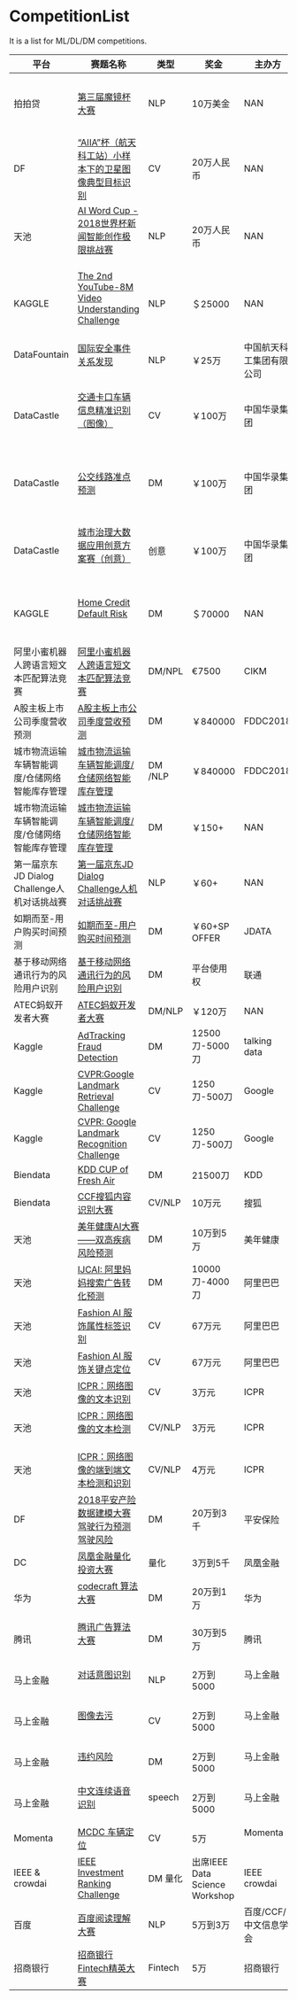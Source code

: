 # CompetitionList
It is a list for ML/DL/DM competitions. 

| 平台 | 赛题名称 | 类型 | 奖金 | 主办方 | 赛程 |
| -------- | ---------------------------------------- | ------ | ------------ | ------------ | ------------ |
| 拍拍贷   | [第三届魔镜杯大赛](https://ai.ppdai.com/mirror/goToMirrorDetail?mirrorId=1)               | NLP    | 10万美金| NAN  |  2018/06/10 00:00:00 - 2018/07/09 23:59:59, 30天    |
| DF   | [“AIIA”杯（航天科工站）小样本下的卫星图像典型目标识别](http://www.datafountain.cn/#/competitions/288/intro)               | CV    | 20万人民币| NAN  |  6月7日-7月中旬    |
| 天池   | [AI Word Cup - 2018世界杯新闻智能创作极限挑战赛](https://tianchi.aliyun.com/competition/introduction.htm?raceId=231664)               | NLP    | 20万人民币| NAN  |  2018年6月14日至2018年7月2日    |
| KAGGLE   | [The 2nd YouTube-8M Video Understanding Challenge](https://www.kaggle.com/c/youtube8m-2018)               | NLP    | ＄25000| NAN  |  May 21, 2018- August 6, 2018 11:59 PM UTC    |
| DataFountain   | [国际安全事件关系发现](http://www.datafountain.cn/#/competitions/285/intro)               | NLP    | ￥25万| 中国航天科工集团有限公司  |  2018年 5月18日-7月5日     |
| DataCastle   | [交通卡口车辆信息精准识别（图像）](http://www.dcjingsai.com/static_page/cmpList.html)               | CV    | ￥100万| 中国华录集团  | 2018年5月16日 11:00--7月30日 15:00     |
| DataCastle   | [公交线路准点预测](http://www.dcjingsai.com/static_page/cmpList.html)               | DM    | ￥100万| 中国华录集团  | 2018年5月17日 11:00--8月15日  14:00     |
| DataCastle   | [城市治理大数据应用创意方案赛（创意）](http://www.dcjingsai.com/static_page/cmpList.html)               | 创意    | ￥100万| 中国华录集团  | 2018年5月15日 11:00--7月30日 15:00     |
| KAGGLE   | [Home Credit Default Risk](https://www.kaggle.com/c/home-credit-default-risk)               | DM    | ＄70000| NAN  | May 17, 2018- 29, 2018 - 11:59 PM UTC      |
| 阿里小蜜机器人跨语言短文本匹配算法竞赛   | [阿里小蜜机器人跨语言短文本匹配算法竞赛](https://tianchi.aliyun.com/competition/introduction.htm?raceId=231661)               | DM/NPL    | €7500| CIKM  | 2018年6月1日 10:00：评测启动      |
| A股主板上市公司季度营收预测   | [A股主板上市公司季度营收预测](https://tianchi.aliyun.com/competition/introduction.htm?raceId=231660)               | DM    | ￥840000| FDDC2018 | 初赛启动 5月18日      |
| 城市物流运输车辆智能调度/仓储网络智能库存管理   | [城市物流运输车辆智能调度/仓储网络智能库存管理](https://tianchi.aliyun.com/competition/introduction.htm?raceId=231659)               | DM /NLP   | ￥840000| FDDC2018 | 初赛启动 5月18日      |
| 城市物流运输车辆智能调度/仓储网络智能库存管理   | [城市物流运输车辆智能调度/仓储网络智能库存管理](https://jdata.jd.com/activity/goc/page/html/index.html)               | DM    | ￥150+| NAN | 初赛启动 2018年5月28日      |
| 第一届京东JD Dialog Challenge人机对话挑战赛   | [第一届京东JD Dialog Challenge人机对话挑战赛](http://jddc.jd.com/)               | NLP    | ￥60+| NAN | 初赛启动 2018年5月30日      |
| 如期而至-用户购买时间预测   | [如期而至-用户购买时间预测](https://jdata.jd.com/html/detail.html?id=2)               | DM    | ￥60+SP OFFER | JDATA | 初赛 2018年6月22日      |
| 基于移动网络通讯行为的风险用户识别   | [基于移动网络通讯行为的风险用户识别](https://jdata.jd.com/html/detail.html?id=3)               | DM    | 平台使用权 | 联通 | 初赛 2018年5月31日       |
| ATEC蚂蚁开发者大赛   | [ATEC蚂蚁开发者大赛](https://dc.cloud.alipay.com/index#/home)               | DM/NLP    | ￥120万 | NAN | 第一赛季 2018.07.14       |
| Kaggle   | [AdTracking Fraud Detection](https://www.kaggle.com/c/talkingdata-adtracking-fraud-detection)               | DM     | 12500刀-5000刀 | talking data | 05/07        |
| Kaggle   | [CVPR:Google Landmark Retrieval Challenge](https://www.kaggle.com/c/landmark-retrieval-challenge) | CV     | 1250刀-500刀   | Google       | 05/15        |
| Kaggle   | [CVPR: Google Landmark Recognition Challenge](https://www.kaggle.com/c/landmark-recognition-challenge) | CV     | 1250刀-500刀   | Google       | 05/15        |
| Biendata | [KDD CUP of Fresh Air](https://www.biendata.com/competition/kdd_2018/)                     | DM     | 21500刀       | KDD          | 05/31        |
| Biendata | [CCF搜狐内容识别大赛](https://www.biendata.com/competition/sohu2018/)                              | CV/NLP | 10万元         | 搜狐           | 05/21        |
| 天池       | [美年健康AI大赛——双高疾病风险预测](https://tianchi.aliyun.com/competition/introduction.htm?spm=5176.100066.0.0.4196d780C0Mdri&raceId=231654)                       | DM     | 10万到5万       | 美年健康         | 5/07         |
| 天池       | [IJCAI: 阿里妈妈搜索广告转化预测](https://tianchi.aliyun.com/competition/introduction.htm?spm=5176.100066.0.0.4196d780U7MpGV&raceId=231647)                      | DM     | 10000刀-4000刀 | 阿里巴巴         | 初赛4/23复赛5/15 |
| 天池       | [Fashion AI 服饰属性标签识别](https://tianchi.aliyun.com/competition/introduction.htm?spm=5176.100066.0.0.4196d780rmk5cQ&raceId=231649)                      | CV     | 67万元         | 阿里巴巴         | 初赛4/18复赛5/24 |
| 天池       |   [Fashion AI 服饰关键点定位](https://tianchi.aliyun.com/competition/introduction.htm?spm=5176.100066.0.0.4196d780Adnw8z&raceId=231648)                     | CV     | 67万元         | 阿里巴巴         | 初赛4/18复赛5/24 |
| 天池       | [ICPR：网络图像的文本识别](https://tianchi.aliyun.com/competition/introduction.htm?spm=5176.100066.0.0.4196d780ey53kD&raceId=231650)                           | CV     | 3万元          | ICPR         | 5/23         |
| 天池       | [ICPR：网络图像的文本检测](https://tianchi.aliyun.com/competition/introduction.htm?spm=5176.100066.0.0.4196d780ey53kD&raceId=231651)                           | CV/NLP | 3万元          | ICPR         | 5/23         |
| 天池       | [ICPR：网络图像的端到端文本检测和识别](https://tianchi.aliyun.com/competition/introduction.htm?spm=5176.100066.0.0.4196d780C0Mdri&raceId=231652)                     | CV/NLP | 4万元          | ICPR         | 5/23         |
| DF       | [2018平安产险数据建模大赛 驾驶行为预测驾驶风险](http://www.datafountain.cn/projects/pingan/)                | DM     | 20万到3千       | 平安保险         | 初赛6/12复赛7/10 |
| DC       | [凤凰金融量化投资大赛](http://www.dcjingsai.com/common/cmpt/%E5%87%A4%E5%87%B0%E9%87%91%E8%9E%8D%E9%87%8F%E5%8C%96%E6%8A%95%E8%B5%84%E5%A4%A7%E8%B5%9B_%E7%AB%9E%E8%B5%9B%E4%BF%A1%E6%81%AF.html)                             | 量化     | 3万到5千        | 凤凰金融         | 5/23         |
| 华为     | [codecraft 算法大赛](http://codecraft.devcloud.huaweicloud.com/home/GeneralIntro)                            | DM     | 20万到1万        | 华为         | 4/15初赛4/27复赛         |
| 腾讯     | [腾讯广告算法大赛](http://algo.tpai.qq.com/)                            | DM     | 30万到5万        | 腾讯         | 5/23初赛6/13复赛         |
| 马上金融   | [对话意图识别](https://aichallenge.msxf.com/#/subject/A/info)                            | NLP     | 2万到5000        | 马上金融         | 5/7初赛5/13复赛         |
| 马上金融    | [图像去污](https://aichallenge.msxf.com/#/subject/B/info)                             | CV     | 2万到5000        | 马上金融         | 5/7初赛5/13复赛         |
| 马上金融    | [违约风险](https://aichallenge.msxf.com/#/subject/D/info)                            | DM     | 2万到5000        | 马上金融         | 5/7初赛5/13复赛         |
| 马上金融    | [中文连续语音识别](https://aichallenge.msxf.com/#/subject/C/info)                     | speech     | 2万到5000        | 马上金融         | 5/7初赛5/13复赛         |
| Momenta   | [MCDC 车辆定位](https://mp.weixin.qq.com/s?__biz=MzI0MTcwODI2OQ==&mid=2247484179&idx=1&sn=b5456edb08a6c8f53b91fe1f9f08d2d5&chksm=e9063e91de71b7877387556a0f543070bf17d040a97103e8d9fb56a4701a9d7d870462f15ded&mpshare=1&scene=1&srcid=0327GNZjdrC4tVoP2tnhcZnJ&pass_ticket=zAokvGuDo9iAIXnbPH%2B0qnkVrb5sfaM2qyB54yTTGZJCSiS9bKj4DXKzgPfmtXID#rd)                       | CV     | 5万       | Momenta      | 现场赛       | 
| IEEE & crowdai | [IEEE Investment Ranking Challenge](https://www.crowdai.org/challenges/ieee-investment-ranking-challenge/leaderboards) | DM 量化| 出席IEEE Data Science Workshop | IEEE crowdai |4/30初赛|
| 百度 | [百度阅读理解大赛](http://mrc2018.cipsc.org.cn/) | NLP | 5万到3万 | 百度/CCF/中文信息学会 |4/30初赛|
| 招商银行 | [招商银行Fintech精英大赛](https://www.nowcoder.com/activity/2018cmbchina/index) | Fintech | 5万 | 招商银行 |4/22初赛|

